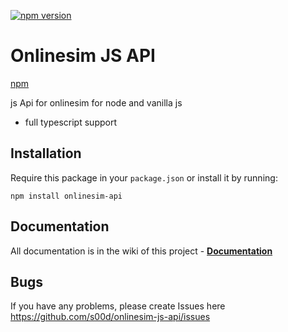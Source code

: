[![npm version](https://badge.fury.io/js/onlinesim-js-api.svg)](https://badge.fury.io/js/onlinesim-js-api)

# Onlinesim JS API

[npm](https://www.npmjs.com/package/onlinesim-js-api)

js Api for onlinesim for node and vanilla js

 - full typescript support

## Installation

Require this package in your `package.json` or install it by running:
```
npm install onlinesim-api
```

## Documentation

All documentation is in the wiki of this project - **[Documentation](https://github.com/s00d/onlinesim-js-api/wiki)**

## Bugs

If you have any problems, please create Issues here 
https://github.com/s00d/onlinesim-js-api/issues

